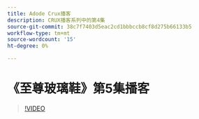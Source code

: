 ```yaml
---
title: Adode Crux播客
description: CRUX播客系列中的第4集
source-git-commit: 38c7f7403d5eac2cd1bbbccb8cf8d275b66133b5
workflow-type: tm+mt
source-wordcount: '15'
ht-degree: 0%

---
```


# 《至尊玻璃鞋》第5集播客

>[!VIDEO](https://video.tv.adobe.com/v/3428867?quality=12learn=on)
